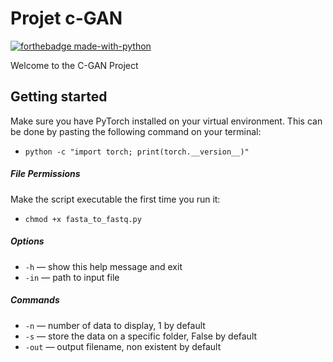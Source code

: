 # Projet c-GAN
[![forthebadge made-with-python](http://ForTheBadge.com/images/badges/made-with-python.svg)](https://www.python.org/)

Welcome to the C-GAN Project

## Getting started
Make sure you have PyTorch installed on your virtual environment.
This can be done by pasting the following command on your terminal: 
- `python -c "import torch; print(torch.__version__)"`

##### File Permissions

Make the script executable the first time you run it:
- `chmod +x fasta_to_fastq.py`


##### Options
- `-h` — show this help message and exit
- `-in` — path to input file

##### Commands
- `-n` — number of data to display, 1 by default
- `-s` — store the data on a specific folder, False by default
- `-out` — output filename, non existent by default
